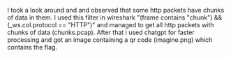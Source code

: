 I took a look around and and observed that some http packets have chunks of data in them. I used this filter in wireshark "(frame contains "chunk") && (_ws.col.protocol == "HTTP")" and managed to get all http packets with chunks of data (chunks.pcap).
After that i used chatgpt for faster processing and got an image containing a qr code (imagine.png) which contains the flag.

